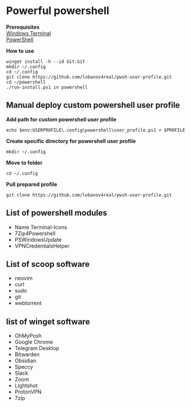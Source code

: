 # Powerful powershell  
**Prerequisites**  
[Windows Terminal](https://github.com/microsoft/terminal)  
[PowerShell](https://github.com/PowerShell/PowerShell/releases/tag/v7.2.7)  
  
**How to use**  
```
winget install -h --id Git.Git
mkdir ~/.config
cd ~/.config
git clone https://github.com/lobanov4real/pwsh-user-profile.git
cd ~/powershell
./run-install.ps1 in powershell
```
## Manual deploy custom powershell user profile  
**Add path for custom powershell user profile**  
```
echo $env:USERPROFILE\.config\powershell\user_profile.ps1 > $PROFILE    
```
**Create specific directory for powershell user profile**  
```
mkdir ~/.config  
```
**Move to folder**   
```
cd ~/.config
```
**Pull prepared profile**
```
git clone https://github.com/lobanov4real/pwsh-user-profile.git  
```
## List of powershell modules  
- Name Terminal-Icons
- 7Zip4Powershell
- PSWindowsUpdate
- VPNCredentialsHelper
## List of scoop software  
- neovim 
- curl 
- sudo 
- git 
- webtorrent
## list of winget software  
- OhMyPosh
- Google Chrome
- Telegram Desktop
- Bitwarden
- Obsidian
- Speccy
- Slack
- Zoom
- Lightshot
- ProtonVPN
- 7zip
